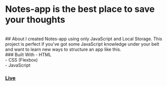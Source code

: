 # Notes-app is the best place to save your thoughts
<br>
## About
I created  Notes-app using only JavaScript and Local Storage. This project is perfect if you've got some JavaScript knowledge under your belt and want to learn new ways to structure an app like this.
<br>
### Built With
- HTML <br>
- CSS (Flexbox) <br>
- JavaScript<br>

### [Live](https://artanmerko.github.io/notes-app/)
